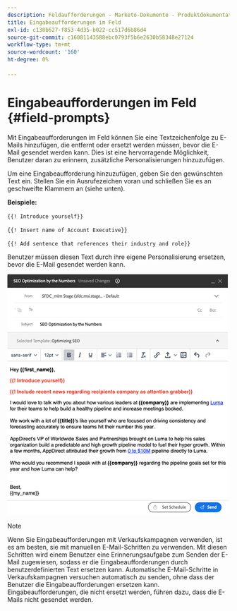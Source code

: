 ```yaml
---
description: Feldaufforderungen - Marketo-Dokumente - Produktdokumentation
title: Eingabeaufforderungen im Feld
exl-id: c138b627-f853-4d35-b022-cc517d6b86d4
source-git-commit: c16081143588ebc0793f5b6e2630b58348e27124
workflow-type: tm+mt
source-wordcount: '160'
ht-degree: 0%

---
```


# Eingabeaufforderungen im Feld {#field-prompts}

Mit Eingabeaufforderungen im Feld können Sie eine Textzeichenfolge zu E-Mails hinzufügen, die entfernt oder ersetzt werden müssen, bevor die E-Mail gesendet werden kann. Dies ist eine hervorragende Möglichkeit, Benutzer daran zu erinnern, zusätzliche Personalisierungen hinzuzufügen.

Um eine Eingabeaufforderung hinzuzufügen, geben Sie den gewünschten Text ein. Stellen Sie ein Ausrufezeichen voran und schließen Sie es an geschweifte Klammern an (siehe unten).

**Beispiele:**

`{{! Introduce yourself}}`

`{{! Insert name of Account Executive}}`

`{{! Add sentence that references their industry and role}}`

<p>Benutzer müssen diesen Text durch ihre eigene Personalisierung ersetzen, bevor die E-Mail gesendet werden kann.

![](assets/field-prompts-1.png)

>[!NOTE]
>
>Wenn Sie Eingabeaufforderungen mit Verkaufskampagnen verwenden, ist es am besten, sie mit manuellen E-Mail-Schritten zu verwenden. Mit diesen Schritten wird einem Benutzer eine Erinnerungsaufgabe zum Senden der E-Mail zugewiesen, sodass er die Eingabeaufforderungen durch benutzerdefinierten Text ersetzen kann. Automatische E-Mail-Schritte in Verkaufskampagnen versuchen automatisch zu senden, ohne dass der Benutzer die Eingabeaufforderungen ersetzen kann. Eingabeaufforderungen, die nicht ersetzt werden, führen dazu, dass die E-Mails nicht gesendet werden.
